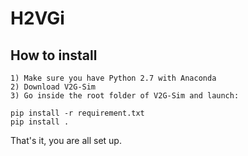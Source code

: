 # H2VGi

## How to install
    1) Make sure you have Python 2.7 with Anaconda
    2) Download V2G-Sim
    3) Go inside the root folder of V2G-Sim and launch:

```shell
pip install -r requirement.txt
pip install .
```

That's it, you are all set up.
